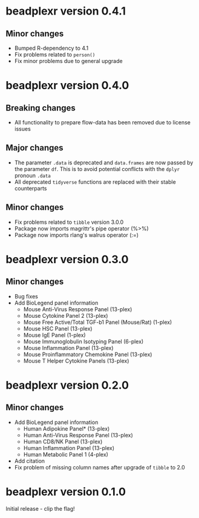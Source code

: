# beadplexr version 0.4.1

## Minor changes

+ Bumped R-dependency to 4.1
+ Fix problems related to `person()`
+ Fix minor problems due to general upgrade


# beadplexr version 0.4.0

## Breaking changes

 + All functionality to prepare flow-data has been removed due to license issues

## Major changes

 + The parameter `.data` is deprecated and `data.frames` are now passed by the parameter `df`. This is to avoid potential conflicts with the `dplyr` pronoun `.data`
 + All deprecated `tidyverse` functions are replaced with their stable counterparts

## Minor changes

+ Fix problems related to `tibble` version 3.0.0
+ Package now imports magrittr's pipe operator (%>%)
+ Package now imports rlang's walrus operator (:=)

# beadplexr version 0.3.0

## Minor changes

  + Bug fixes
  + Add BioLegend panel information
    + Mouse Anti-Virus Response Panel (13-plex)
    + Mouse Cytokine Panel 2 (13-plex)
    + Mouse Free Active/Total TGF-b1 Panel (Mouse/Rat) (1-plex)
    + Mouse HSC Panel (13-plex)
    + Mouse IgE Panel (1-plex)
    + Mouse Immunoglobulin Isotyping Panel (6-plex)
    + Mouse Inflammation Panel (13-plex)
    + Mouse Proinflammatory Chemokine Panel (13-plex)
    + Mouse T Helper Cytokine Panels (13-plex)

# beadplexr version 0.2.0

## Minor changes

  + Add BioLegend panel information
    + Human Adipokine Panel* (13-plex)
    + Human Anti-Virus Response Panel (13-plex)
    + Human CD8/NK Panel (13-plex)
    + Human Inflammation Panel (13-plex)
    + Human Metabolic Panel 1 (4-plex)
  + Add citation
  + Fix problem of missing column names after upgrade of `tibble` to 2.0

# beadplexr version 0.1.0

Initial release - clip the flag!
